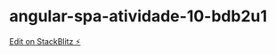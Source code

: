 # angular-spa-atividade-10-bdb2u1

[Edit on StackBlitz ⚡️](https://stackblitz.com/edit/angular-spa-atividade-10-bdb2u1)